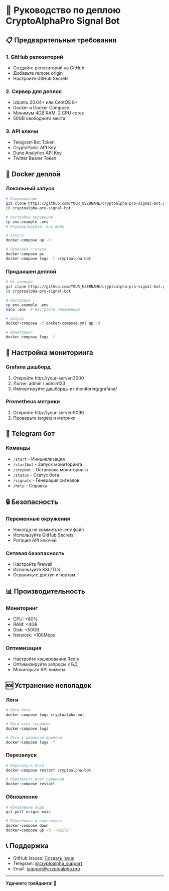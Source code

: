 # 🚀 Руководство по деплою CryptoAlphaPro Signal Bot

## 📋 Предварительные требования

### 1. GitHub репозиторий
- Создайте репозиторий на GitHub
- Добавьте remote origin
- Настройте GitHub Secrets

### 2. Сервер для деплоя
- Ubuntu 20.04+ или CentOS 8+
- Docker и Docker Compose
- Минимум 4GB RAM, 2 CPU cores
- 50GB свободного места

### 3. API ключи
- Telegram Bot Token
- CryptoPanic API Key
- Dune Analytics API Key
- Twitter Bearer Token

## 🐳 Docker деплой

### Локальный запуск
```bash
# Клонирование
git clone https://github.com/YOUR_USERNAME/cryptoalpha-pro-signal-bot.git
cd cryptoalpha-pro-signal-bot

# Настройка окружения
cp env.example .env
# Отредактируйте .env файл

# Запуск
docker-compose up -d

# Проверка статуса
docker-compose ps
docker-compose logs -f cryptoalpha-bot
```

### Продакшен деплой
```bash
# На сервере
git clone https://github.com/YOUR_USERNAME/cryptoalpha-pro-signal-bot.git
cd cryptoalpha-pro-signal-bot

# Настройка
cp env.example .env
nano .env  # Настройте переменные

# Запуск
docker-compose -f docker-compose.yml up -d

# Мониторинг
docker-compose logs -f
```

## 🔧 Настройка мониторинга

### Grafana дашборд
1. Откройте http://your-server:3000
2. Логин: admin / admin123
3. Импортируйте дашборды из monitoring/grafana/

### Prometheus метрики
1. Откройте http://your-server:9090
2. Проверьте targets и метрики

## 📱 Telegram бот

### Команды
- `/start` - Инициализация
- `/startbot` - Запуск мониторинга
- `/stopbot` - Остановка мониторинга
- `/status` - Статус бота
- `/signals` - Генерация сигналов
- `/help` - Справка

## 🔒 Безопасность

### Переменные окружения
- Никогда не коммитьте .env файл
- Используйте GitHub Secrets
- Ротация API ключей

### Сетевая безопасность
- Настройте firewall
- Используйте SSL/TLS
- Ограничьте доступ к портам

## 📊 Производительность

### Мониторинг
- CPU: <80%
- RAM: <4GB
- Disk: <50GB
- Network: <100Mbps

### Оптимизация
- Настройте кэширование Redis
- Оптимизируйте запросы к БД
- Мониторьте API лимиты

## 🆘 Устранение неполадок

### Логи
```bash
# Логи бота
docker-compose logs cryptoalpha-bot

# Логи всех сервисов
docker-compose logs

# Логи в реальном времени
docker-compose logs -f
```

### Перезапуск
```bash
# Перезапуск бота
docker-compose restart cryptoalpha-bot

# Перезапуск всех сервисов
docker-compose restart
```

### Обновление
```bash
# Обновление кода
git pull origin main

# Пересборка и перезапуск
docker-compose down
docker-compose up -d --build
```

## 📞 Поддержка

- GitHub Issues: [Создать issue](https://github.com/YOUR_USERNAME/cryptoalpha-pro-signal-bot/issues)
- Telegram: [@cryptoalpha_support](https://t.me/cryptoalpha_support)
- Email: support@cryptoalpha.pro

---

**Удачного трейдинга! 🚀**
